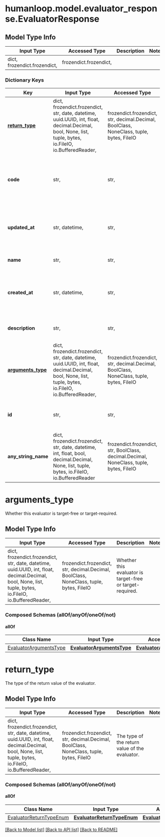 # humanloop.model.evaluator_response.EvaluatorResponse

## Model Type Info
Input Type | Accessed Type | Description | Notes
------------ | ------------- | ------------- | -------------
dict, frozendict.frozendict,  | frozendict.frozendict,  |  | 

### Dictionary Keys
Key | Input Type | Accessed Type | Description | Notes
------------ | ------------- | ------------- | ------------- | -------------
**[return_type](#return_type)** | dict, frozendict.frozendict, str, date, datetime, uuid.UUID, int, float, decimal.Decimal, bool, None, list, tuple, bytes, io.FileIO, io.BufferedReader,  | frozendict.frozendict, str, decimal.Decimal, BoolClass, NoneClass, tuple, bytes, FileIO | The type of the return value of the evaluator. | 
**code** | str,  | str,  | The code for the evaluator. This code will be executed in a sandboxed environment. | 
**updated_at** | str, datetime,  | str,  |  | value must conform to RFC-3339 date-time
**name** | str,  | str,  | The name of the evaluator. | 
**created_at** | str, datetime,  | str,  |  | value must conform to RFC-3339 date-time
**description** | str,  | str,  | The description of the evaluator. | 
**[arguments_type](#arguments_type)** | dict, frozendict.frozendict, str, date, datetime, uuid.UUID, int, float, decimal.Decimal, bool, None, list, tuple, bytes, io.FileIO, io.BufferedReader,  | frozendict.frozendict, str, decimal.Decimal, BoolClass, NoneClass, tuple, bytes, FileIO | Whether this evaluator is target-free or target-required. | 
**id** | str,  | str,  | Unique ID for the evaluator. Starts with &#x60;evfn_&#x60;. | 
**any_string_name** | dict, frozendict.frozendict, str, date, datetime, int, float, bool, decimal.Decimal, None, list, tuple, bytes, io.FileIO, io.BufferedReader | frozendict.frozendict, str, BoolClass, decimal.Decimal, NoneClass, tuple, bytes, FileIO | any string name can be used but the value must be the correct type | [optional]

# arguments_type

Whether this evaluator is target-free or target-required.

## Model Type Info
Input Type | Accessed Type | Description | Notes
------------ | ------------- | ------------- | -------------
dict, frozendict.frozendict, str, date, datetime, uuid.UUID, int, float, decimal.Decimal, bool, None, list, tuple, bytes, io.FileIO, io.BufferedReader,  | frozendict.frozendict, str, decimal.Decimal, BoolClass, NoneClass, tuple, bytes, FileIO | Whether this evaluator is target-free or target-required. | 

### Composed Schemas (allOf/anyOf/oneOf/not)
#### allOf
Class Name | Input Type | Accessed Type | Description | Notes
------------- | ------------- | ------------- | ------------- | -------------
[EvaluatorArgumentsType](EvaluatorArgumentsType.md) | [**EvaluatorArgumentsType**](EvaluatorArgumentsType.md) | [**EvaluatorArgumentsType**](EvaluatorArgumentsType.md) |  | 

# return_type

The type of the return value of the evaluator.

## Model Type Info
Input Type | Accessed Type | Description | Notes
------------ | ------------- | ------------- | -------------
dict, frozendict.frozendict, str, date, datetime, uuid.UUID, int, float, decimal.Decimal, bool, None, list, tuple, bytes, io.FileIO, io.BufferedReader,  | frozendict.frozendict, str, decimal.Decimal, BoolClass, NoneClass, tuple, bytes, FileIO | The type of the return value of the evaluator. | 

### Composed Schemas (allOf/anyOf/oneOf/not)
#### allOf
Class Name | Input Type | Accessed Type | Description | Notes
------------- | ------------- | ------------- | ------------- | -------------
[EvaluatorReturnTypeEnum](EvaluatorReturnTypeEnum.md) | [**EvaluatorReturnTypeEnum**](EvaluatorReturnTypeEnum.md) | [**EvaluatorReturnTypeEnum**](EvaluatorReturnTypeEnum.md) |  | 

[[Back to Model list]](../../README.md#documentation-for-models) [[Back to API list]](../../README.md#documentation-for-api-endpoints) [[Back to README]](../../README.md)

